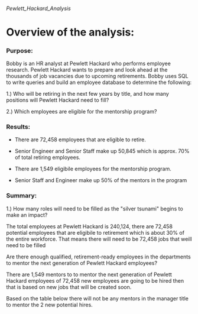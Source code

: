 ###### Pewlett_Hackard_Analysis
# Overview of the analysis:
### Purpose:

Bobby is an HR analyst at Pewlett Hackard who performs employee research. Pewlett Hackard wants to prepare and look ahead at the thousands of job vacancies due to upcoming retirements. Bobby uses SQL to write queries and build an employee database to determine the following:

1.) Who will be retiring in the next few years by title, and how many positions will Pewlett Hackard need to fill?

2.) Which employees are eligible for the mentorship program?


### Results:

- There are 72,458 employees that are eligible to retire.

- Senior Engineer and Senior Staff make up 50,845 which is approx. 70% of total retiring employees.

- There are 1,549 eligibile employees for the mentorship program.

- Senior Staff and Engineer make up 50% of the mentors in the program 



### Summary:

1.) How many roles will need to be filled as the "silver tsunami" begins to make an impact?

The total employees at Pewlett Hackard is 240,124, there are 72,458 potential employees that are eligibile to retirement which is about 30% of the entire workforce.
That means there will need to be 72,458 jobs that weill need to be filled


Are there enough qualified, retirement-ready employees in the departments to mentor the next generation of Pewlett Hackard employees?

There are 1,549 mentors to to mentor the next generation of Pewlett Hackard employees of 72,458 new employees are going to be hired then that is based on new jobs that will be created soon.

Based on the table below there will not be any mentors in the manager title to mentor the 2 new potential hires.












